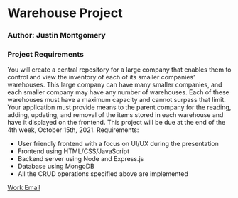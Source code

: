 # Warehouse Project 

### Author: Justin Montgomery 

### Project Requirements
You will create a central repository for a large company that enables them to control and view the inventory of each of its smaller companies’ warehouses. This large company can have many smaller companies, and each smaller company may have any number of warehouses. Each of these warehouses must have a maximum capacity and cannot surpass that limit.
Your application must provide means to the parent company for the reading, adding, updating, and removal of the items stored in each warehouse and have it displayed on the frontend.
This project will be due at the end of the 4th week, October 15th, 2021.
Requirements:
* User friendly frontend with a focus on UI/UX during the presentation
* Frontend using HTML/CSS/JavaScript
* Backend server using Node and Express.js
* Database using MongoDB
* All the CRUD operations specified above are implemented

[Work Email](jmontgomery@skillstorm.com) 